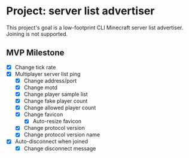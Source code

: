 # Project: server list advertiser

This project's goal is a low-footprint CLI Minecraft server list advertiser. Joining is not supported.

## MVP Milestone

- [x] Change tick rate
- [x] Multiplayer server list ping
  - [x] Change address/port
  - [x] Change motd
  - [x] Change player sample list
  - [x] Change fake player count
  - [x] Change allowed player count
  - [x] Change favicon
    - [x] Auto-resize favicon
  - [x] Change protocol version
  - [x] Change protocol version name
- [x] Auto-disconnect when joined
  - [x] Change disconnect message